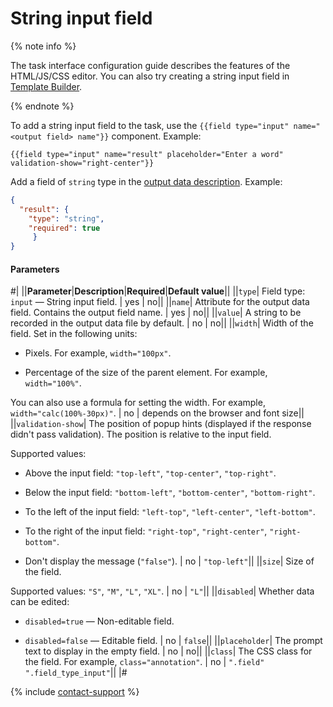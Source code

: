 # String input field

{% note info %}

The task interface configuration guide describes the features of the HTML/JS/CSS editor. You can also try creating a string input field in [Template Builder](../../../template-builder/reference/field.text.md).

{% endnote %}

To add a string input field to the task, use the `{{field type="input" name="<output field> name"}}` component. Example:

```plaintext
{{field type="input" name="result" placeholder="Enter a word" validation-show="right-center"}}
```

Add a field of `string` type in the [output data description](../incoming.md). Example:

```json
{
  "result": {
    "type": "string",
    "required": true
     }
}
```

#### Parameters

#|
||**Parameter**|**Description**|**Required**|**Default value**||
||`type`| Field type: `input` — String input field. | yes | no||
||`name`| Attribute for the output data field. Contains the output field name. | yes | no||
||`value`| A string to be recorded in the output data file by default. | no | no||
||`width`| Width of the field. Set in the following units:

- Pixels. For example, `width="100px"`.

- Percentage of the size of the parent element. For example, `width="100%"`.

You can also use a formula for setting the width. For example, `width="calc(100%-30px)"`. | no | depends on the browser and font size||
||`validation-show`| The position of popup hints (displayed if the response didn't pass validation). The position is relative to the input field.

Supported values:

- Above the input field: `"top-left"`, `"top-center"`, `"top-right"`.

- Below the input field: `"bottom-left"`, `"bottom-center"`, `"bottom-right"`.

- To the left of the input field: `"left-top"`, `"left-center"`, `"left-bottom"`.

- To the right of the input field: `"right-top"`, `"right-center"`, `"right-bottom"`.

- Don't display the message (`"false"`). | no | `"top-left"`||
||`size`| Size of the field.

Supported values: `"S"`, `"M"`, `"L"`, `"XL"`. | no | `"L"`||
||`disabled`| Whether data can be edited:

- `disabled=true` — Non-editable field.

- `disabled=false` — Editable field. | no | `false`||
||`placeholder`| The prompt text to display in the empty field. | no | no||
||`class`| The CSS class for the field. For example, `class="annotation"`. | no | `".field" ".field_type_input"`||
|#

{% include [contact-support](../../_includes/contact-support.md) %}